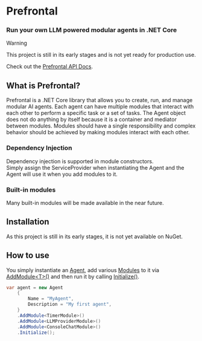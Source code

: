 # Prefrontal

### Run your own LLM powered modular agents in .NET Core

> [!WARNING]
> This project is still in its early stages and is not yet ready for production use.

Check out the [Prefrontal API Docs](https://danielsig.github.io/Prefrontal/api/Prefrontal.html).

## What is Prefrontal?

Prefrontal is a .NET Core library
that allows you to create, run, and manage modular AI agents.
Each agent can have multiple modules that interact with each other
to perform a specific task or a set of tasks.
The Agent object does not do anything by itself
because it is a container and mediator between modules.
Modules should have a single responsibility
and complex behavior should be achieved
by making modules interact with each other.

### Dependency Injection

Dependency injection is supported in module constructors.</br>
Simply assign the ServiceProvider when instantiating the Agent
and the Agent will use it when you add modules to it.

### Built-in modules

Many built-in modules will be made available in the near future.

## Installation

As this project is still in its early stages,
it is not yet available on NuGet.

## How to use

You simply instantiate an [Agent](https://danielsig.github.io/Prefrontal/api/Prefrontal.Agent.html),
add various [Modules](https://danielsig.github.io/Prefrontal/api/Prefrontal.Modules.html)
to it via [AddModule&lt;T&gt;()](https://danielsig.github.io/Prefrontal/api/Prefrontal.Agent.html#Prefrontal_Agent_AddModule__1_System_Action___0__)
and then run it by calling
[Initialize()](https://danielsig.github.io/Prefrontal/api/Prefrontal.Agent.html#Prefrontal_Agent_Initialize).

```csharp
var agent = new Agent
	{
		Name = "MyAgent",
		Description = "My first agent",
	}
	.AddModule<TimerModule>()
	.AddModule<LLMProviderModule>()
	.AddModule<ConsoleChatModule>()
	.Initialize();
```
